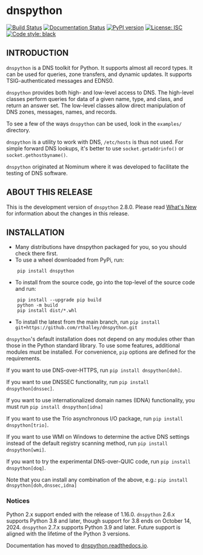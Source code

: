 # dnspython

[![Build Status](https://github.com/rthalley/dnspython/actions/workflows/ci.yml/badge.svg)](https://github.com/rthalley/dnspython/actions/)
[![Documentation Status](https://readthedocs.org/projects/dnspython/badge/?version=latest)](https://dnspython.readthedocs.io/en/latest/?badge=latest)
[![PyPI version](https://badge.fury.io/py/dnspython.svg)](https://badge.fury.io/py/dnspython)
[![License: ISC](https://img.shields.io/badge/License-ISC-brightgreen.svg)](https://opensource.org/licenses/ISC)
[![Code style: black](https://img.shields.io/badge/code%20style-black-000000.svg)](https://github.com/psf/black)

## INTRODUCTION

`dnspython` is a DNS toolkit for Python. It supports almost all record types. It
can be used for queries, zone transfers, and dynamic updates. It supports
TSIG-authenticated messages and EDNS0.

`dnspython` provides both high- and low-level access to DNS. The high-level
classes perform queries for data of a given name, type, and class, and return an
answer set. The low-level classes allow direct manipulation of DNS zones,
messages, names, and records.

To see a few of the ways `dnspython` can be used, look in the `examples/`
directory.

`dnspython` is a utility to work with DNS, `/etc/hosts` is thus not used. For
simple forward DNS lookups, it's better to use `socket.getaddrinfo()` or
`socket.gethostbyname()`.

`dnspython` originated at Nominum where it was developed to facilitate the
testing of DNS software.

## ABOUT THIS RELEASE

This is the development version of `dnspython` 2.8.0.
Please read
[What's New](https://dnspython.readthedocs.io/en/latest/whatsnew.html) for
information about the changes in this release.

## INSTALLATION

* Many distributions have dnspython packaged for you, so you should check there
  first.
* To use a wheel downloaded from PyPi, run:

```
    pip install dnspython
```

* To install from the source code, go into the top-level of the source code
  and run:

```
    pip install --upgrade pip build
    python -m build
    pip install dist/*.whl
```

* To install the latest from the main branch, run
`pip install git+https://github.com/rthalley/dnspython.git`

`dnspython`'s default installation does not depend on any modules other than
those in the Python standard library.  To use some features, additional modules
must be installed.  For convenience, `pip` options are defined for the
requirements.

If you want to use DNS-over-HTTPS, run
`pip install dnspython[doh]`.

If you want to use DNSSEC functionality, run
`pip install dnspython[dnssec]`.

If you want to use internationalized domain names (IDNA)
functionality, you must run
`pip install dnspython[idna]`

If you want to use the Trio asynchronous I/O package, run
`pip install dnspython[trio]`.

If you want to use WMI on Windows to determine the active DNS settings
instead of the default registry scanning method, run
`pip install dnspython[wmi]`.

If you want to try the experimental DNS-over-QUIC code, run
`pip install dnspython[doq]`.

Note that you can install any combination of the above, e.g.:
`pip install dnspython[doh,dnssec,idna]`

### Notices

Python 2.x support ended with the release of 1.16.0.  `dnspython` 2.6.x supports
Python 3.8 and later, though support for 3.8 ends on October 14, 2024.
`dnspython` 2.7.x supports Python 3.9 and later.  Future support is aligned with
the lifetime of the Python 3 versions.

Documentation has moved to
[dnspython.readthedocs.io](https://dnspython.readthedocs.io).
